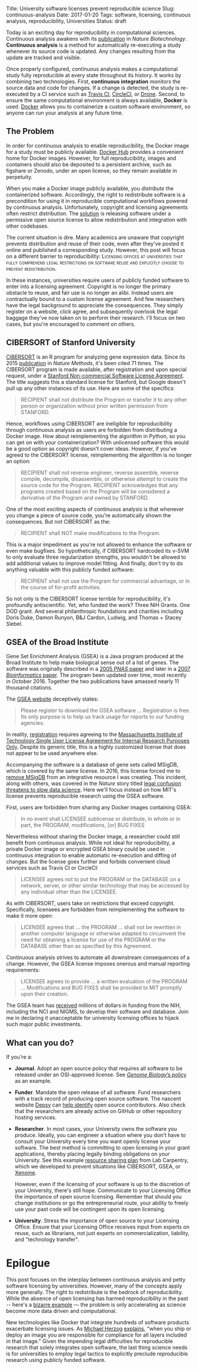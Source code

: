 Title: University software licenses prevent reproducible science
Slug: continuous-analysis
Date: 2017-01-20
Tags: software, licensing, continuous analysis, reproducibility, Universities
Status: draft

Today is an exciting day for reproducibility in computational sciences. Continuous analysis awakens with its [publication](https://doi.org/10.1101/056473 "Brett Beaulieu-Jones & Casey Greene (2017) Reproducible Computational Workflows with Continuous Analysis. Nature Biotechnology") in _Nature Biotechnology_. **Continuous analysis** is a method for automatically re-executing a study whenever its source code is updated. Any changes resulting from the update are tracked and visible.

Once properly configured, continuous analysis makes a computational study fully reproducible at every state throughout its history. It works by combining two technologies. First, **continuous integration** monitors the source data and code for changes. If a change is detected, the study is re-executed by a CI service such as [Travis CI](https://travis-ci.com/), [CircleCI](https://circleci.com/), or [Drone](http://try.drone.io/). Second, to ensure the same computational environment is always available, **Docker** is used. [Docker](https://www.docker.com/) allows you to containerize a custom software environment, so anyone can run your analysis at any future time.

## The Problem

In order for continuous analysis to enable reproducibility, the Docker image for a study must be publicly available. [Docker Hub](https://hub.docker.com/) provides a convenient home for Docker images. However, for full reproducibility, images and containers should also be deposited to a persistent archive, such as figshare or Zenodo, under an open license, so they remain available in perpetuity.

When you make a Docker image publicly available, you _distribute_ the containerized software. Accordingly, the right to redistribute software is a precondition for using it in reproducible computational workflows powered by continuous analysis. Unfortunately, copyright and licensing agreements often restrict distribution. The [solution](http://www.astrobetter.com/blog/2014/03/10/the-whys-and-hows-of-licensing-scientific-code/ "Jake VanderPlas (2014) The Whys and Hows of Licensing Scientific Code. AstroBetter") is releasing software under a permissive open source license to allow redistribution and integration with other codebases.

The current situation is dire. Many academics are unaware that copyright prevents distribution and reuse of their code, even after they've posted it online and published a corresponding study. However, this post will focus on a different barrier to reproducibility: <font style="font-variant: small-caps">Licensing offices at universities that fully comprehend legal restrictions on software reuse and explicitly choose to prevent redistribution.</font>

In these instances, universities require users of publicly funded software to enter into a licensing agreement. Copyright is no longer the primary obstacle to reuse, and fair use is no longer an alibi. Instead users are contractually bound to a custom license agreement. And few researchers have the legal background to appreciate the consequences. They simply register on a website, click agree, and subsequently overlook the legal baggage they've now taken on to perform their research. I'll focus on two cases, but you're encouraged to comment on others.

## CIBERSORT of Stanford University

[CIBERSORT](https://cibersort.stanford.edu/) is an R program for analyzing gene expression data. Since its 2015 [publication](https://doi.org/10.1038/nmeth.3337 "Aaron Newman et al. (2015) Robust enumeration of cell subsets from tissue expression profiles. Nature Methods") in _Nature Methods_, it's been cited 71 times. The CIBERSORT program is made available, after registration and upon special request, under a [Stanford Non-commercial Software License Agreement](https://gist.github.com/dhimmel/58dcd9b512e669f20a65ddf73997b733 "GitHub Gist of the CIBERSORT License"). The title suggests this a standard license for Stanford, but Google doesn't pull up any other instances of its use. Here are some of the specifics:

> RECIPIENT shall not distribute the Program or transfer it to any other person or organization without prior written permission from STANFORD.

Hence, workflows using CIBERSORT are ineligible for reproducibility through continuous analysis as users are forbidden from distributing a Docker image. How about reimplementing the algorithm in Python, so you can get on with your containerization? With unlicensed software this would be a good option as copyright doesn't cover ideas. However, if you've agreed to the CIBERSORT license, reimplementing the algorithm is no longer an option:

> RECIPIENT shall not reverse engineer, reverse assemble, reverse compile, decompile, disassemble, or otherwise attempt to create the source code for the Program. RECIPIENT acknowledges that any programs created based on the Program will be considered a derivative of the Program and owned by STANFORD.

One of the most exciting aspects of continuous analysis is that whenever you change a piece of source code, you're automatically shown the consequences. But not CIBERSORT as the:

> RECIPIENT shall NOT make modifications to the Program.

This is a major impediment as you're not allowed to enhance the software or even make bugfixes. So hypothetically, if CIBERSORT hardcoded its ν-SVM to only evaluate three regularization strengths, you wouldn't be allowed to add additional values to improve model fitting. And finally, don't try to do anything valuable with this publicly funded software:

> RECIPIENT shall not use the Program for commercial advantage, or in the course of for-profit activities.

So not only is the CIBERSORT license terrible for reproducibility, it's profoundly antiscientific. Yet, who funded the work? Three NIH Grants. One DOD grant. And several philanthropic foundations and charities including Doris Duke, Damon Runyon, B&J Cardon, Ludwig, and Thomas + Stacey Siebel.

## GSEA of the Broad Institute

Gene Set Enrichment Analysis (GSEA) is a Java program produced at the Broad Institute to help make biological sense out of a list of genes. The software was originally described in a [2005 _PNAS_ paper](https://doi.org/10.1073/pnas.0506580102 "Aravind Subramanian et al. (2005) Gene set enrichment analysis: A knowledge-based approach for interpreting genome-wide expression profiles. Proceedings of the National Academy of Sciences") and later in a [2007 _Bioinformatics_ paper](https://doi.org/10.1093/bioinformatics/btm369 "Aravind Subramanian et al. (2007) GSEA-P: a desktop application for Gene Set Enrichment Analysis. Bioinformatics"). The program been updated over time, most recently in October 2016. Together the two publications have amassed nearly 11 thousand citations.

The [GSEA website](http://software.broadinstitute.org/gsea/index.jsp "GSEA HomePage at the Broad Institute") deceptively states:

> Please register to download the GSEA software … Registration is free. Its only purpose is to help us track usage for reports to our funding agencies.

In reality, [registration](http://software.broadinstitute.org/gsea/register.jsp?next=index.jsp "GSEA/MSigDB Registration and License Agreement") requires agreeing to the [Massachusetts Institute of Technology Single User License Agreement for Internal Research Purposes Only](https://gist.github.com/dhimmel/04bfed6f618686ef53e050ba1191d917 "GitHub Gist of the GSEA/MSigDB License Agreement"). Despite its generic title, this is a highly customized license that does not appear to be used anywhere else.

Accompanying the software is a database of gene sets called MSigDB, which is covered by the same license. In 2016, this license forced me to [remove MSigDB](https://doi.org/10.15363/thinklab.d108#3 "Daniel Himmelstein (2016) MSigDB licensing: Removing MSigDB from the Rephetio project. Thinklab") from an integrative resource I was creating. This incident, along with others, was covered in the _Nature_ story titled [legal confusion threatens to slow data science](https://doi.org/10.1038/536016a "Simon Oxenham (2016) Legal confusion threatens to slow data science. Nature"). Here we'll focus instead on how MIT's license prevents reproducible research using the GSEA software.

First, users are forbidden from sharing any Docker images containing GSEA: 

> In no event shall LICENSEE sublicense or distribute, in whole or in part, the PROGRAM, modifications, [or] BUG FIXES

Nevertheless without sharing the Docker image, a researcher could still benefit from continuous analysis. While not ideal for reproducibility, a private Docker image or encrypted GSEA binary could be used in continuous integration to enable automatic re-execution and diffing of changes. But the license goes further and forbids convenient cloud services such as Travis CI or CircleCI:

> LICENSEE agrees not to put the PROGRAM or the DATABASE on a network, server, or other similar technology that may be accessed by any individual other than the LICENSEE.

As with CIBERSORT, users take on restrictions that exceed copyright. Specifically, licensees are forbidden from reimplementing the software to make it more open:

> LICENSEE agrees that … the PROGRAM … shall not be rewritten in another computer language or otherwise adapted to circumvent the need for obtaining a license for use of the PROGRAM or the DATABASE other than as specified by this Agreement.

Continuous analysis strives to automate all downstream consequences of a change. However, the GSEA license imposes onerous and manual reporting requirements:

> LICENSEE agrees to provide … a written evaluation of the PROGRAM … Modifications and BUG FIXES shall be provided to MIT promptly upon their creation.

The GSEA team has [received](http://grantome.com/grant/NIH/R01-CA121941-06A1) millions of dollars in funding from the NIH, including the NCI and NIGMS, to develop their software and database. Join me in declaring it unacceptable for university licensing offices to hijack such major public investments.

## What can you do?

If you're a:

+ **Journal**. Adopt an open source policy that requires all software to be released under an OSI-approved license. See [_Genome Biology_’s policy](https://doi.org/10.1186/s13059-016-1040-y "Rafal Marszalek & Louisa Flintoft (2016) Being open: our policy on source code. Genome Biology") as an example.

+ **Funder**. Mandate the open release of all software. Fund researchers with a track record of producing open source software. The nascent website [Depsy](http://depsy.org/) can [help identify](https://doi.org/10.1038/529115a "Dalmeet Chawla (2016) The unsung heroes of scientific software. Nature") open source contributors. Also check that the researchers are already active on GitHub or other repository hosting services.

+ **Researcher**. In most cases, your University owns the software you produce. Ideally, you can engineer a situation where you don't have to consult your University every time you want openly license your software. The best method is committing to open licensing in your grant applications, thereby placing legally binding obligations on your University. See this example [resource sharing plan](https://github.com/lab-carpentry/blueprint-resourcesharing/blob/master/examples/NIH-example.md "Lab Carpentry: NIH example for open licensing") from Lab Carpentry, which we developed to prevent situations like CIBERSORT, GSEA, or [Xenome](https://medium.com/@greenescientist/when-software-goes-missing-f6a0dffd68e5 "Casey Greene (2016) When software goes missing. Medium"). 

    However, even if the licensing of your software is up to the discretion of your University, there's still hope. Communicate to your Licensing Office the importance of open source licensing. Remember that should you change institutions or go the entrepreneurial route, your ability to freely use your past code will be contingent upon its open licensing.

+ **University**. Stress the importance of open source to your Licensing Office. Ensure that your Licensing Office receives input from experts on reuse, such as librarians, not just experts on commercialization, liability, and "technology transfer".

# Epilogue

This post focuses on the interplay between continuous analysis and petty software licensing by universities. However, many of the concepts apply more generally. The right to redistribute is the bedrock of reproducibility. While the absence of open licensing has harmed reproducibility in the past -- here's a [bizarre example](http://gu.com/p/4dcx2/stw "Pete Etchells (2015) Replication frustration: what stops experiments being reliably repeated? The Guardian") — the problem is only accelerating as science become more data driven and computational.

New technologies like Docker that integrate hundreds of software products exacerbate licensing issues. As [Michael Herzog](http://www.nexb.com/info/nexb_bio.pdf "CEO of nexB, a company that helps companies comply with open source software licensing") [explains](https://youtu.be/7493AmJdCwM "Heather Meeker & Michael Herzog (2016) Managing open source software in the Docker era. DejaCode on YouTube"), "when you ship or deploy an image you are responsible for compliance for all layers included in that image." Given the impending legal difficulties for reproducible research that solely integrates open software, the last thing science needs is for universities to employ legal tactics to explicitly preclude reproducible research using publicly funded software.
